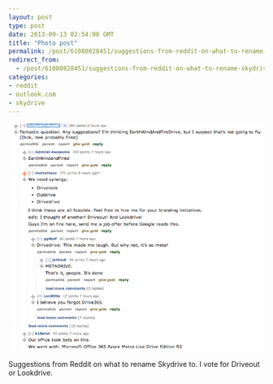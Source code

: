 ```yaml
---
layout: post
type: post
date: 2013-09-13 02:54:00 GMT
title: "Photo post"
permalink: /post/61080828451/suggestions-from-reddit-on-what-to-rename-skydrive
redirect_from: 
  - /post/61080828451/suggestions-from-reddit-on-what-to-rename-skydrive
categories:
- reddit
- outlook.com
- skydrive
---
```

![](/assets/images/tumblr_mt1mqv5qur1qb098no1_1280.png)

Suggestions from Reddit on what to rename Skydrive to. I vote for Driveout or Lookdrive.